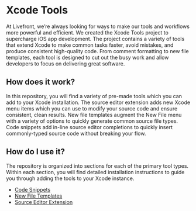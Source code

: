 # Xcode Tools

At Livefront, we’re always looking for ways to make our tools and workflows more powerful and 
efficient. We created the Xcode Tools project to supercharge iOS app development. The project 
contains a variety of tools that extend Xcode to make common tasks faster, avoid mistakes, and 
produce consistent high-quality code. From comment formatting to new file templates, each tool is 
designed to cut out the busy work and allow developers to focus on delivering great software.

## How does it work?

In this repository, you will find a variety of pre-made tools which you can add to your Xcode 
installation. The source editor extension adds new Xcode menu items which you can use to modify your 
source code and ensure consistent, clean results. New file templates augment the New File menu with 
a variety of options to quickly generate common source file types. Code snippets add in-line source 
editor completions to quickly insert commonly-typed source code without breaking your flow.

## How do I use it?

The repository is organized into sections for each of the primary tool types. Within each section, 
you will find detailed installation instructions to guide you through adding the tools to your Xcode 
instance.

* [Code Snippets](Code%20Snippets/README.md)
* [New File Templates](New%20File%20Templates/README.md)
* [Source Editor Extension](Source%20Editor%20Extension/README.md)
